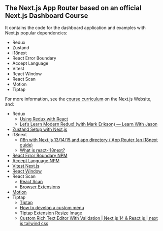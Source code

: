## The Next.js App Router based on an official Next.js Dashboard Course

It contains the code for the dashboard application and examples with Next.js popular dependencies:
- Redux
- Zustand
- i18next
- React Error Boundary
- Accept Language
- Vitest
- React Window
- React Scan
- Motion
- Tiptap

For more information, see the [course curriculum](https://nextjs.org/learn) on the Next.js Website, and:
- Redux
    - [Using Redux with React](https://redux.js.org/tutorials/fundamentals/part-5-ui-react#using-redux-with-react)
    - [Let’s Learn Modern Redux! (with Mark Erikson) — Learn With Jason](https://www.youtube.com/watch?v=9zySeP5vH9c&t=2s) 
- [Zustand Setup with Next.js](https://zustand.docs.pmnd.rs/guides/nextjs)
- i18next 
    - [i18n with Next.js 13/14/15 and app directory / App Router (an i18next guide)](https://www.locize.com/blog/next-app-dir-i18n)
    - [What is react-i18next?](https://react.i18next.com/)
- [React Error Boundary NPM](https://www.npmjs.com/package/react-error-boundary)
- [Accept Language NPM](https://www.npmjs.com/package/accept-language)
- [Vitest Next.js](https://nextjs.org/docs/app/building-your-application/testing/vitest)
- [React Window](https://www.npmjs.com/package/react-window)
- React Scan
    - [React Scan](https://react-scan.com/)
    - [Browser Extensions](https://github.com/aidenybai/react-scan/blob/main/BROWSER_EXTENSION_GUIDE.md)
- [Motion](https://motion.dev/docs/react-motion-component)
- Tiptap
    - [Tiptap](https://tiptap.dev/docs/editor/getting-started/install/nextjs)
    - [How to develop a custom menu](https://tiptap.dev/docs/editor/getting-started/style-editor/custom-menus)
    - [Tiptap Extension Resize Image](https://www.npmjs.com/package/tiptap-extension-resize-image)
    - [Custom Rich Text Editor With Validation | Next.js 14 & React js | next js tailwind css](https://www.youtube.com/watch?v=wdG9Qa6ocYk)